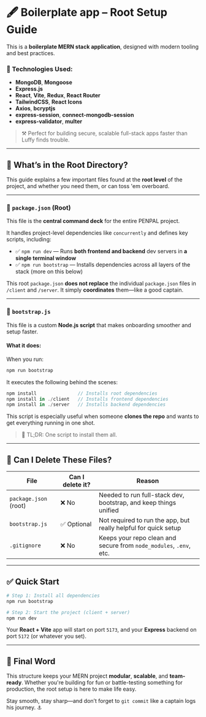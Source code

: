 # 🖋️ Boilerplate app – Root Setup Guide

This is a **boilerplate MERN stack application**, designed with modern tooling and best practices.

### 🚀 Technologies Used:

- **MongoDB**, **Mongoose**
- **Express.js**
- **React**, **Vite**, **Redux**, **React Router**
- **TailwindCSS**, **React Icons**
- **Axios**, **bcryptjs**
- **express-session**, **connect-mongodb-session**
- **express-validator**, **multer**
  
> ⚒️ Perfect for building secure, scalable full-stack apps faster than Luffy finds trouble.

---

## 📁 What’s in the Root Directory?

This guide explains a few important files found at the **root level** of the project, and whether you need them, or can toss 'em overboard.

---

### 🔹 `package.json` (Root)

This file is the **central command deck** for the entire PENPAL project.

It handles project-level dependencies like `concurrently` and defines key scripts, including:

- ✅ `npm run dev` — Runs **both frontend and backend** dev servers in **a single terminal window**
- ✅ `npm run bootstrap` — Installs dependencies across all layers of the stack (more on this below)

This root `package.json` **does not replace** the individual `package.json` files in `/client` and `/server`. It simply **coordinates** them—like a good captain.

---

### 🔹 `bootstrap.js`

This file is a custom **Node.js script** that makes onboarding smoother and setup faster.

#### What it does:
When you run:
```bash
npm run bootstrap
```

It executes the following behind the scenes:
```js
npm install               // Installs root dependencies
npm install in ./client   // Installs frontend dependencies
npm install in ./server   // Installs backend dependencies
```

This script is especially useful when someone **clones the repo** and wants to get everything running in one shot.

> 🧠 TL;DR: One script to install them all.

---

## 🧹 Can I Delete These Files?

| File          | Can I delete it? | Reason                                                                 |
|---------------|------------------|------------------------------------------------------------------------|
| `package.json` (root) | ❌ No               | Needed to run full-stack dev, bootstrap, and keep things unified       |
| `bootstrap.js`        | ✅ Optional         | Not required to run the app, but really helpful for quick setup       |
| `.gitignore`          | ❌ No               | Keeps your repo clean and secure from `node_modules`, `.env`, etc.    |

---

## ✅ Quick Start

```bash
# Step 1: Install all dependencies
npm run bootstrap

# Step 2: Start the project (client + server)
npm run dev
```

Your **React + Vite** app will start on port `5173`, and your **Express** backend on port `5172` (or whatever you set).

---

## 🧭 Final Word

This structure keeps your MERN project **modular**, **scalable**, and **team-ready**. Whether you're building for fun or battle-testing something for production, the root setup is here to make life easy.

Stay smooth, stay sharp—and don’t forget to `git commit` like a captain logs his journey. ⚓
